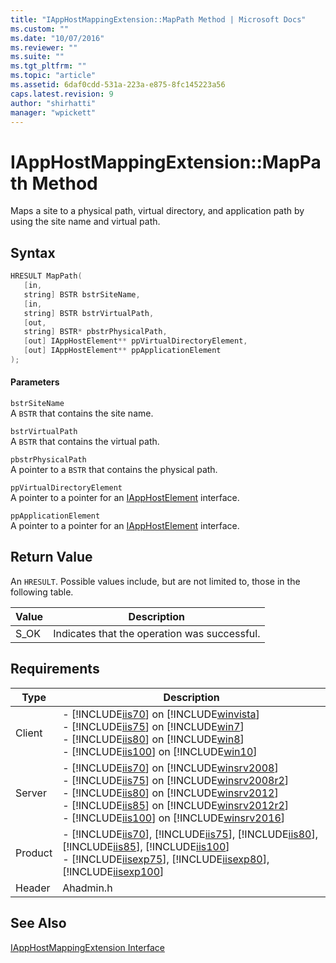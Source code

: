 ```yaml
---
title: "IAppHostMappingExtension::MapPath Method | Microsoft Docs"
ms.custom: ""
ms.date: "10/07/2016"
ms.reviewer: ""
ms.suite: ""
ms.tgt_pltfrm: ""
ms.topic: "article"
ms.assetid: 6daf0cdd-531a-223a-e875-8fc145223a56
caps.latest.revision: 9
author: "shirhatti"
manager: "wpickett"
---
```

# IAppHostMappingExtension::MapPath Method
Maps a site to a physical path, virtual directory, and application path by using the site name and virtual path.  
  
## Syntax  
  
```cpp  
HRESULT MapPath(  
   [in,  
   string] BSTR bstrSiteName,  
   [in,  
   string] BSTR bstrVirtualPath,  
   [out,  
   string] BSTR* pbstrPhysicalPath,  
   [out] IAppHostElement** ppVirtualDirectoryElement,  
   [out] IAppHostElement** ppApplicationElement  
);  
```  
  
#### Parameters  
 `bstrSiteName`  
 A `BSTR` that contains the site name.  
  
 `bstrVirtualPath`  
 A `BSTR` that contains the virtual path.  
  
 `pbstrPhysicalPath`  
 A pointer to a `BSTR` that contains the physical path.  
  
 `ppVirtualDirectoryElement`  
 A pointer to a pointer for an [IAppHostElement](../../../webdevelopment-reference\native-code-api\webdev-native-api-reference/iapphostelement-interface.md) interface.  
  
 `ppApplicationElement`  
 A pointer to a pointer for an [IAppHostElement](../../../webdevelopment-reference\native-code-api\webdev-native-api-reference/iapphostelement-interface.md) interface.  
  
## Return Value  
 An `HRESULT`. Possible values include, but are not limited to, those in the following table.  
  
|Value|Description|  
|-----------|-----------------|  
|S_OK|Indicates that the operation was successful.|  
  
## Requirements  
  
|Type|Description|  
|----------|-----------------|  
|Client|-   [!INCLUDE[iis70](../../../wmi-provider/includes/iis70-md.md)] on [!INCLUDE[winvista](../../../wmi-provider/includes/winvista-md.md)]<br />-   [!INCLUDE[iis75](../../../wmi-provider/includes/iis75-md.md)] on [!INCLUDE[win7](../../../wmi-provider/includes/win7-md.md)]<br />-   [!INCLUDE[iis80](../../../wmi-provider/includes/iis80-md.md)] on [!INCLUDE[win8](../../../wmi-provider/includes/win8-md.md)]<br />-   [!INCLUDE[iis100](../../../wmi-provider/includes/iis100-md.md)] on [!INCLUDE[win10](../../../wmi-provider/includes/win10-md.md)]|  
|Server|-   [!INCLUDE[iis70](../../../wmi-provider/includes/iis70-md.md)] on [!INCLUDE[winsrv2008](../../../wmi-provider/includes/winsrv2008-md.md)]<br />-   [!INCLUDE[iis75](../../../wmi-provider/includes/iis75-md.md)] on [!INCLUDE[winsrv2008r2](../../../wmi-provider/includes/winsrv2008r2-md.md)]<br />-   [!INCLUDE[iis80](../../../wmi-provider/includes/iis80-md.md)] on [!INCLUDE[winsrv2012](../../../wmi-provider/includes/winsrv2012-md.md)]<br />-   [!INCLUDE[iis85](../../../wmi-provider/includes/iis85-md.md)] on [!INCLUDE[winsrv2012r2](../../../wmi-provider/includes/winsrv2012r2-md.md)]<br />-   [!INCLUDE[iis100](../../../wmi-provider/includes/iis100-md.md)] on [!INCLUDE[winsrv2016](../../../wmi-provider/includes/winsrv2016-md.md)]|  
|Product|-   [!INCLUDE[iis70](../../../wmi-provider/includes/iis70-md.md)], [!INCLUDE[iis75](../../../wmi-provider/includes/iis75-md.md)], [!INCLUDE[iis80](../../../wmi-provider/includes/iis80-md.md)], [!INCLUDE[iis85](../../../wmi-provider/includes/iis85-md.md)], [!INCLUDE[iis100](../../../wmi-provider/includes/iis100-md.md)]<br />-   [!INCLUDE[iisexp75](../../../webdevelopment-reference\native-code-api\webdev-native-api-reference/includes/iisexp75-md.md)], [!INCLUDE[iisexp80](../../../webdevelopment-reference\native-code-api\webdev-native-api-reference/includes/iisexp80-md.md)], [!INCLUDE[iisexp100](../../../webdevelopment-reference\native-code-api\webdev-native-api-reference/includes/iisexp100-md.md)]|  
|Header|Ahadmin.h|  
  
## See Also  
 [IAppHostMappingExtension Interface](../../../webdevelopment-reference\native-code-api\webdev-native-api-reference/iapphostmappingextension-interface.md)